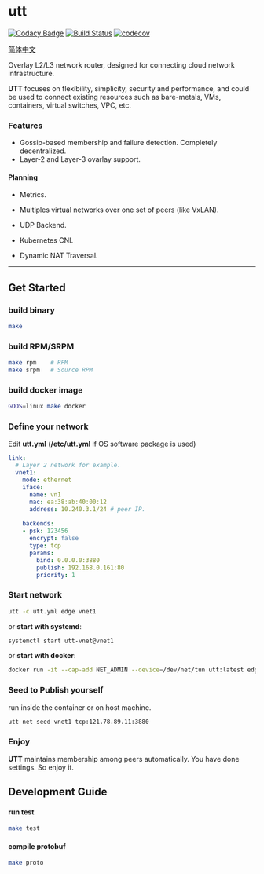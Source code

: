 # utt
[![Codacy Badge](https://app.codacy.com/project/badge/Grade/a4f9ba98642d4f9798d02642471731ce)](https://www.codacy.com/gh/CrossMesh/fabric?utm_source=github.com&amp;utm_medium=referral&amp;utm_content=CrossMesh/fabric&amp;utm_campaign=Badge_Grade) [![Build Status](https://travis-ci.com/crossmesh/fabric.svg?branch=master)](https://travis-ci.com/crossmesh/fabric) [![codecov](https://codecov.io/gh/crossmesh/fabric/branch/master/graph/badge.svg)](https://codecov.io/gh/crossmesh/fabric)

[简体中文](README-CN.md)

Overlay L2/L3 network router, designed for connecting cloud network infrastructure.

**UTT** focuses on flexibility, simplicity, security and performance, and could be used to connect existing resources such as bare-metals, VMs, containers, virtual switches, VPC, etc.



### Features

- Gossip-based membership and failure detection. Completely decentralized.
- Layer-2 and Layer-3 ovarlay support.

#### Planning

- Metrics.
- Multiples virtual networks over one set of peers (like VxLAN).

- UDP Backend.
- Kubernetes CNI.
- Dynamic NAT Traversal.

---

## Get Started

### build binary

```bash
make
```

### build RPM/SRPM

```bash
make rpm    # RPM
make srpm   # Source RPM
```

### build docker image

```bash
GOOS=linux make docker
```



### Define your network

Edit **utt.yml** (**/etc/utt.yml** if OS software package is used)

```yaml
link:
  # Layer 2 network for example.
  vnet1:
    mode: ethernet
    iface:
      name: vn1
      mac: ea:38:ab:40:00:12
      address: 10.240.3.1/24 # peer IP.
      
    backends:
    - psk: 123456
      encrypt: false
      type: tcp
      params:
        bind: 0.0.0.0:3880
        publish: 192.168.0.161:80
        priority: 1
```

### Start network

```bash
utt -c utt.yml edge vnet1
```

or **start with systemd**:

```bash
systemctl start utt-vnet@vnet1
```

or **start with docker**:

```bash
docker run -it --cap-add NET_ADMIN --device=/dev/net/tun utt:latest edge vnet1
```

### Seed to Publish yourself

run inside the container or on host machine.

```bash
utt net seed vnet1 tcp:121.78.89.11:3880
```

### Enjoy

**UTT** maintains membership among peers automatically. You have done settings. So enjoy it.



## Development Guide

#### run test

```bash
make test
```

#### compile protobuf

```bash
make proto
```


